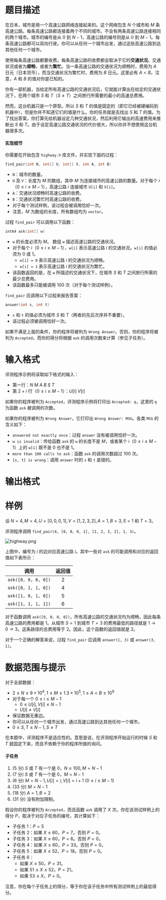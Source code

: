 
# 题目描述

在日本，城市是用一个高速公路网络连接起来的。这个网络包含 $N$ 个城市和 $M$ 条高速公路。每条高速公路都连接着两个不同的城市。不会有两条高速公路连接相同的两个城市。城市的编号是从 $0$ 到 $N-1$，高速公路的编号则是从 $0$ 到 $M-1$。每条高速公路都可以双向行驶。你可以从任何一个城市出发，通过这些高速公路到达其他任何一个城市。

使用每条高速公路都要收费。每条高速公路的收费都会取决于它的**交通状况**。交通状况或者为**顺畅**，或者为**繁忙**。当一条高速公路的交通状况为顺畅时，费用为 $A$ 日元（日本货币），而当交通状况为繁忙时，费用为 $B$ 日元。这里必有 $A\lt B$。注意，$A$ 和 $B$ 的值对你是已知的。

你有一部机器，当给定所有高速公路的交通状况后，它就能计算出在给定的交通状况下，在两个城市 $S$ 和 $T$（$S\neq T$）之间旅行所需要的最小的高速总费用。

然而，这台机器只是一个原型。所以 $S$ 和 $T$ 的值是固定的（即它已经被硬编码到机器中），但是你并不知道它们的值是什么。你的任务就是去找出 $S$ 和 $T$ 的值。为了找出答案，你打算先给机器设定几种交通状况，然后利用它输出的高速费用来推断出 $S$ 和 $T$。由于设定高速公路交通状况的代价很大，所以你并不想使用这台机器很多次。

#### 实现细节
你需要在开始包含 `highway.h` 库文件，并实现下面的过程：
```cpp
find_pair(int N, int[] U, int[] V, int A, int B)
```
- `N`：城市的数量。
- `U` 及 `V`：长度为 $M$ 的数组，其中 $M$ 为连接城市的高速公路的数量。对于每个 $i$（$0\le i\le M-1$），高速公路 $i$ 连接城市 `U[i]` 和 `V[i]`。
- `A`：交通状况顺畅时高速公路的收费。
- `B`：交通状况繁忙时高速公路的收费。
- 对于每个测试样例，该过程会被调用恰好一次。
- 注意，$M$ 为数组的长度，所有数组均为 `vector`。

过程 `find_pair` 可以调用以下函数：
```cpp
int64 ask(int[] w)
```
- `w` 的长度必须为 $M$。 数组 `w` 描述高速公路的交通状况。
- 对于每个 $i$（$0\le i\le M-1$），`w[i]` 表示高速公路 $i$ 的交通状况。`w[i]` 的值必须为 $0$ 或 $1$。
  - `w[i] = 0` 表示高速公路 $i$ 的交通状况为顺畅。
  - `w[i] = 1` 表示高速公路 $i$ 的交通状况为繁忙。
- 该函数返回的是，在 `w` 所描述的交通状况下，在城市 $S$ 和 $T$ 之间旅行所需的最少总费用。
- 该函数最多只能被调用 $100$ 次（对于每个测试样例）。

`find_pair` 应调用以下过程来报告答案：
```cpp
​answer(int s, int t)
```
- `s` 和 `t` 的值必须为城市 $S$ 和 $T$（两者的先后次序并不重要）。
- 该过程必须被调用恰好一次。

如果不满足上面的条件，你的程序将被判为 `Wrong Answer`。否则，你的程序将被判为 `Accepted`，而你的得分将根据 `ask` 的调用次数来计算（参见子任务）。

# 输入格式

评测程序示例将读取如下格式的输入：
- 第一行：$N\ M\ A\ B\ S\ T$
- 第 $2+i$ 行（$0\le i\le M-1$）：$U[i]\ V[i]$

如果你的程序被判为 `Accepted`，评测程序示例将打印出 `Accepted: q`，这里的 `q` 为函数 `ask` 被调用的次数。

如果你的程序被判为 `Wrong Answer`，它打印出 `Wrong Answer: MSG`。各类 `MSG` 的含义如下：
- `answered not exactly once`：过程 `answer` 没有被调用恰好一次。
- `w is invalid`：传给函数 `ask` 的 `w` 的长度不是 $M$，或者某个 $i$（$0\le i\le M-1$）上的 `w[i]` 既不是 $0$ 也不是 $1$。
- `more than 100 calls to ask`：函数 `ask` 的调用次数超过 $100$ 次。
- `{s, t} is wrong`：调用 `answer` 时的 `s` 和 `t` 是错的。


# 输出格式



# 样例

设 $N=4,M=4,U=[0,0,0,1],V=[1,2,3,2],A=1,B=3,S=1$ 和 $T=3$。

评测程序调用 `find_pair(4, [0, 0, 0, 1], [1, 2, 3, 2], 1, 3)`。

![highway.png](source/loj/2867/img/aHR0cHM6Ly9pLmxvbGkubmV0LzIwMTkvMDIvMDcvNWM1YmVmNjQ4YzVlMC5wbmc=.png)

上图中，编号为 $i$ 的边对应高速公路 $i$。其中一些对 `ask` 的可能调用和对应的返回值如下表所示：

|调用|返回值|
|:-:|:-:|
|`ask([0, 0, 0, 0])`|$2$|
|`ask([0, 1, 1, 0])`|$4$|
|`ask([1, 0, 1, 0])`|$5$|
|`ask([1, 1, 1, 1])`|$6$|

对于函数调用 `ask([0, 0, 0, 0])`，所有高速公路的交通状况均为顺畅，因此每条高速公路的费用都是 $1$。从城市 $S=1$ 到城市 $T=3$ 的费用最低的路径就是 $1\to 0\to 3$。这条路径的总费用等于 $2$。因此，这个函数的返回值就是 $2$。

对于一个正确的解答来说，过程 `find_pair` 应调用 `answer(1, 3)` 或 `answer(3, 1)`。

# 数据范围与提示

对于全部数据：
- $2\le N\le 9\times 10^4,1\le M\le 1.3\times 10^5,1\le A\lt B\le 10^9$
- 对于每一个 $0\le i\le M-1$
  - $0\le U[i],V[i]\le N-1$
  - $U[i]\neq V[i]$
- 保证数据无重边。
- 你可以从任何一个城市出发，通过高速公路到达其他任何一个城市。
- $0\le S,T\le N-1,S\neq T$

在本题中，评测程序不是适应性的。意思是说，在评测程序开始运行的时候 $S$ 和 $T$ 就固定下来，而且不依赖于你的程序所做的询问。

#### 子任务
1. (5 分) $S$ 或 $T$ 有一个是 $0$，$N\le 100,M=N-1$
2. (7 分) $S$ 或 $T$ 有一个是 $0$，$M=N-1$
3. (6 分) $M=N-1,U[i]=i,V[i]=i+1\ (0\le i\le M-1)$
4. (33 分) $M=N-1$
5. (18 分) $A=1,B=2$
6. (31 分) 没有附加限制。
 
假设你的程序被判为 `Accepted`，而且函数 `ask` 调用了 $X$ 次。你在该测试样例上的得分 $P$，取决于对应子任务的编号，其计算如下：
- 子任务 1：$P=5$
- 子任务 2：如果 $X\le 60$，$P=7$。否则 $P=0$。
- 子任务 3：如果 $X\le 60$，$P=6$。否则 $P=0$。
- 子任务 4：如果 $X\le 60$，$P=33$。否则 $P=0$。
- 子任务 5：如果 $X\le 52$，$P=18$。否则 $P=0$。
- 子任务 6：
  - 如果 $X\le 50$，$P=31$。
  - 如果 $51\le X\le 52$，$P=21$。
  - 如果 $53\le X$，$P=0$。

注意，你在每个子任务上的得分，等于你在该子任务中所有测试样例上的最低得分。

